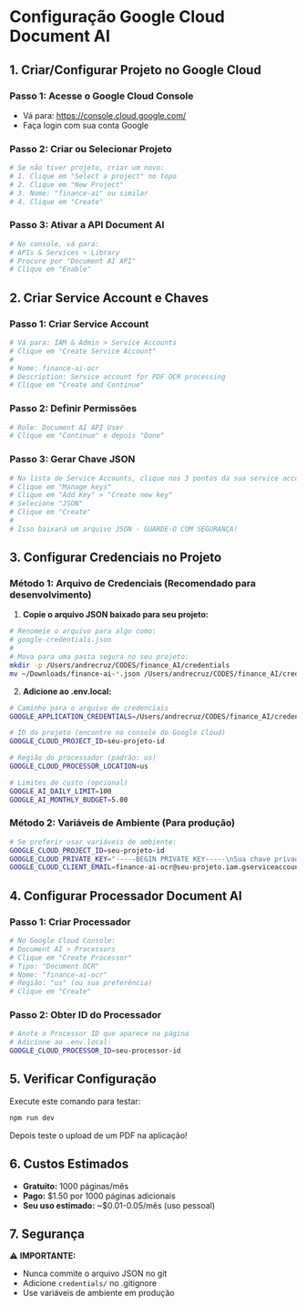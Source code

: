 # Configuração Google Cloud Document AI

## 1. Criar/Configurar Projeto no Google Cloud

### Passo 1: Acesse o Google Cloud Console
- Vá para: https://console.cloud.google.com/
- Faça login com sua conta Google

### Passo 2: Criar ou Selecionar Projeto
```bash
# Se não tiver projeto, criar um novo:
# 1. Clique em "Select a project" no topo
# 2. Clique em "New Project"
# 3. Nome: "finance-ai" ou similar
# 4. Clique em "Create"
```

### Passo 3: Ativar a API Document AI
```bash
# No console, vá para:
# APIs & Services > Library
# Procure por "Document AI API"
# Clique em "Enable"
```

## 2. Criar Service Account e Chaves

### Passo 1: Criar Service Account
```bash
# Vá para: IAM & Admin > Service Accounts
# Clique em "Create Service Account"
# 
# Nome: finance-ai-ocr
# Description: Service account for PDF OCR processing
# Clique em "Create and Continue"
```

### Passo 2: Definir Permissões
```bash
# Role: Document AI API User
# Clique em "Continue" e depois "Done"
```

### Passo 3: Gerar Chave JSON
```bash
# Na lista de Service Accounts, clique nos 3 pontos da sua service account
# Clique em "Manage keys"
# Clique em "Add Key" > "Create new key"
# Selecione "JSON"
# Clique em "Create"
# 
# Isso baixará um arquivo JSON - GUARDE-O COM SEGURANÇA!
```

## 3. Configurar Credenciais no Projeto

### Método 1: Arquivo de Credenciais (Recomendado para desenvolvimento)

1. **Copie o arquivo JSON baixado para seu projeto:**
```bash
# Renomeie o arquivo para algo como:
# google-credentials.json
# 
# Mova para uma pasta segura no seu projeto:
mkdir -p /Users/andrecruz/CODES/finance_AI/credentials
mv ~/Downloads/finance-ai-*.json /Users/andrecruz/CODES/finance_AI/credentials/google-credentials.json
```

2. **Adicione ao .env.local:**
```bash
# Caminho para o arquivo de credenciais
GOOGLE_APPLICATION_CREDENTIALS=/Users/andrecruz/CODES/finance_AI/credentials/google-credentials.json

# ID do projeto (encontre no console do Google Cloud)
GOOGLE_CLOUD_PROJECT_ID=seu-projeto-id

# Região do processador (padrão: us)
GOOGLE_CLOUD_PROCESSOR_LOCATION=us

# Limites de custo (opcional)
GOOGLE_AI_DAILY_LIMIT=100
GOOGLE_AI_MONTHLY_BUDGET=5.00
```

### Método 2: Variáveis de Ambiente (Para produção)

```bash
# Se preferir usar variáveis de ambiente:
GOOGLE_CLOUD_PROJECT_ID=seu-projeto-id
GOOGLE_CLOUD_PRIVATE_KEY="-----BEGIN PRIVATE KEY-----\nSua chave privada aqui\n-----END PRIVATE KEY-----\n"
GOOGLE_CLOUD_CLIENT_EMAIL=finance-ai-ocr@seu-projeto.iam.gserviceaccount.com
```

## 4. Configurar Processador Document AI

### Passo 1: Criar Processador
```bash
# No Google Cloud Console:
# Document AI > Processors
# Clique em "Create Processor"
# Tipo: "Document OCR"
# Nome: "finance-ai-ocr"
# Região: "us" (ou sua preferência)
# Clique em "Create"
```

### Passo 2: Obter ID do Processador
```bash
# Anote o Processor ID que aparece na página
# Adicione ao .env.local:
GOOGLE_CLOUD_PROCESSOR_ID=seu-processor-id
```

## 5. Verificar Configuração

Execute este comando para testar:
```bash
npm run dev
```

Depois teste o upload de um PDF na aplicação!

## 6. Custos Estimados

- **Gratuito:** 1000 páginas/mês
- **Pago:** $1.50 por 1000 páginas adicionais
- **Seu uso estimado:** ~$0.01-0.05/mês (uso pessoal)

## 7. Segurança

⚠️ **IMPORTANTE:**
- Nunca commite o arquivo JSON no git
- Adicione `credentials/` no .gitignore
- Use variáveis de ambiente em produção
